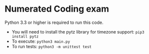 # Numerated Coding exam

Python 3.3 or higher is required to run this code.

- You will need to install the pytz library for timezone support:  `pip3 install pytz`
- To execute: `python3 main.py`
- To run tests: `python3 -m unittest test`
